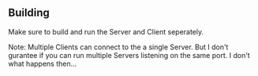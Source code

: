 ## Building

Make sure to build and run the Server and Client seperately.

Note: Multiple Clients can connect to the a single Server. But I don't gurantee if you can run multiple Servers listening on the same port. I don't what happens then...
